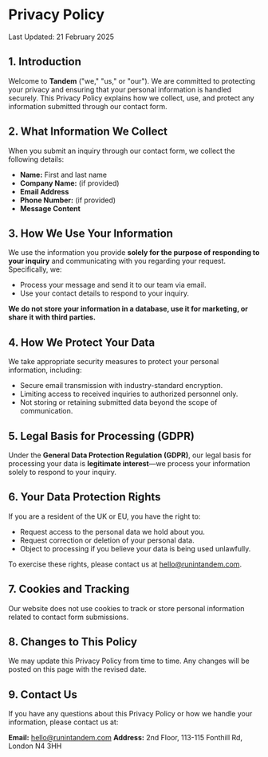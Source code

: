 # Privacy Policy

Last Updated: 21 February 2025

## 1. Introduction

Welcome to **Tandem** ("we," "us," or "our"). We are committed to protecting your privacy and ensuring that your personal information is handled securely. This Privacy Policy explains how we collect, use, and protect any information submitted through our contact form.

## 2. What Information We Collect

When you submit an inquiry through our contact form, we collect the following details:

- **Name:** First and last name
- **Company Name:** (if provided)
- **Email Address**
- **Phone Number:** (if provided)
- **Message Content**

## 3. How We Use Your Information

We use the information you provide **solely for the purpose of responding to your inquiry** and communicating with you regarding your request. Specifically, we:

- Process your message and send it to our team via email.
- Use your contact details to respond to your inquiry.

**We do not store your information in a database, use it for marketing, or share it with third parties.**

## 4. How We Protect Your Data

We take appropriate security measures to protect your personal information, including:

- Secure email transmission with industry-standard encryption.
- Limiting access to received inquiries to authorized personnel only.
- Not storing or retaining submitted data beyond the scope of communication.

## 5. Legal Basis for Processing (GDPR)

Under the **General Data Protection Regulation (GDPR)**, our legal basis for processing your data is **legitimate interest**—we process your information solely to respond to your inquiry.

## 6. Your Data Protection Rights

If you are a resident of the UK or EU, you have the right to:

- Request access to the personal data we hold about you.
- Request correction or deletion of your personal data.
- Object to processing if you believe your data is being used unlawfully.

To exercise these rights, please contact us at hello@runintandem.com.

## 7. Cookies and Tracking

Our website does not use cookies to track or store personal information related to contact form submissions.

## 8. Changes to This Policy

We may update this Privacy Policy from time to time. Any changes will be posted on this page with the revised date.

## 9. Contact Us

If you have any questions about this Privacy Policy or how we handle your information, please contact us at:

**Email:** hello@runintandem.com
**Address:** 2nd Floor, 113-115 Fonthill Rd, London N4 3HH
